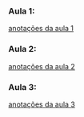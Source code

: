 ### Aula 1:

[anotações da aula 1](class_1/class-1.md)

### Aula 2:

[anotações da aula 2](class_2/class-2.md)

### Aula 3:

[anotações da aula 3](class_3/class-3.md)
